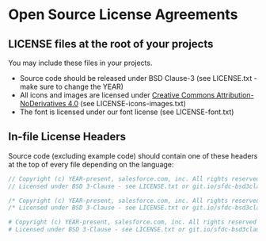 # Open Source License Agreements

## LICENSE files at the root of your projects

You may include these files in your projects.

- Source code should be released under BSD Clause-3 (see LICENSE.txt - make sure to change the YEAR)
- All icons and images are licensed under [Creative Commons Attribution-NoDerivatives 4.0](http://creativecommons.org/licenses/by-nd/4.0/) (see LICENSE-icons-images.txt)
- The font is licensed under our font license (see LICENSE-font.txt)

## In-file License Headers

Source code (excluding example code) should contain one of these headers at the top of every file depending on the language:

```js
// Copyright (c) YEAR-present, salesforce.com, inc. All rights reserved
// Licensed under BSD 3-Clause - see LICENSE.txt or git.io/sfdc-bsd3clause
```

```js
/* Copyright (c) YEAR-present, salesforce.com, inc. All rights reserved */
/* Licensed under BSD 3-Clause - see LICENSE.txt or git.io/sfdc-bsd3clause */
```

```yaml
# Copyright (c) YEAR-present, salesforce.com, inc. All rights reserved
# Licensed under BSD 3-Clause - see LICENSE.txt or git.io/sfdc-bsd3clause
```
